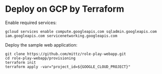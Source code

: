 # Deploy on GCP by Terraform

Enable required services:

```
gcloud services enable compute.googleapis.com sqladmin.googleapis.com iam.googleapis.com servicenetworking.googleapis.com
```

Deploy the sample web application:

```
git clone https://github.com/mittz/role-play-webapp.git
cd role-play-webapp/provisioning
terraform init
terraform apply -var="project_id=${GOOGLE_CLOUD_PROJECT}"
```